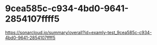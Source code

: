 # 9cea585c-c934-4bd0-9641-2854107ffff5
https://sonarcloud.io/summary/overall?id=examly-test_9cea585c-c934-4bd0-9641-2854107ffff5

